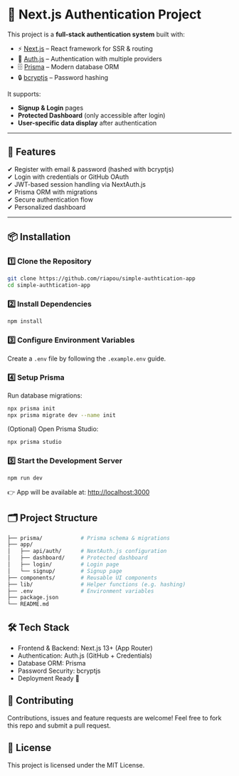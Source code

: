 # 🔐 Next.js Authentication Project

This project is a **full-stack authentication system** built with:

- ⚡ [Next.js](https://nextjs.org/) – React framework for SSR & routing
- 🔑 [Auth.js](https://authjs.dev/) – Authentication with multiple providers
- 🗄 [Prisma](https://www.prisma.io/) – Modern database ORM
- 🔒 [bcryptjs](https://www.npmjs.com/package/bcryptjs) – Password hashing

It supports:

- **Signup & Login** pages
- **Protected Dashboard** (only accessible after login)
- **User-specific data display** after authentication

---

## 🚀 Features

✔ Register with email & password (hashed with bcryptjs)  
✔ Login with credentials or GitHub OAuth  
✔ JWT-based session handling via NextAuth.js  
✔ Prisma ORM with migrations  
✔ Secure authentication flow  
✔ Personalized dashboard

---

## 📦 Installation

### 1️⃣ Clone the Repository

```bash
git clone https://github.com/riapou/simple-authtication-app
cd simple-authtication-app
```

### 2️⃣ Install Dependencies

```bash
npm install
```

### 3️⃣ Configure Environment Variables

Create a `.env` file by following the `.example.env` guide.

### 4️⃣ Setup Prisma

Run database migrations:

```bash
npx prisma init
npx prisma migrate dev --name init
```

(Optional) Open Prisma Studio:

```bash
npx prisma studio
```

### 5️⃣ Start the Development Server

```bash
npm run dev
```

👉 App will be available at: <http://localhost:3000>

## 🗂 Project Structure

```bash
├── prisma/            # Prisma schema & migrations
├── app/
│   ├── api/auth/      # NextAuth.js configuration
│   ├── dashboard/     # Protected dashboard
│   ├── login/         # Login page
│   └── signup/        # Signup page
├── components/        # Reusable UI components
├── lib/               # Helper functions (e.g. hashing)
├── .env               # Environment variables
├── package.json
└── README.md
```

## 🛠 Tech Stack

- Frontend & Backend: Next.js 13+ (App Router)
- Authentication: Auth.js (GitHub + Credentials)
- Database ORM: Prisma
- Password Security: bcryptjs
- Deployment Ready 🚀

## 🤝 Contributing

Contributions, issues and feature requests are welcome!
Feel free to fork this repo and submit a pull request.

## 📜 License

This project is licensed under the MIT License.
